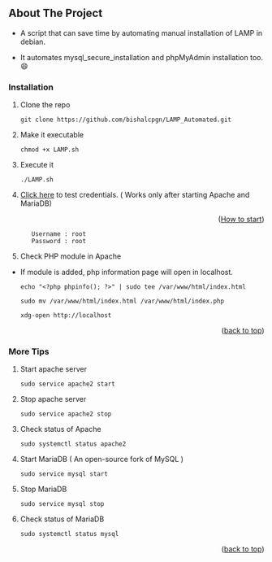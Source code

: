 <a name="readme-top"></a>

## About The Project

* A script that can save time by automating manual installation of LAMP in debian.

* It automates mysql_secure_installation and phpMyAdmin installation too. :smile: 
 
          
### Installation

1. Clone the repo
   ```
   git clone https://github.com/bishalcpgn/LAMP_Automated.git 
   ```
   
2. Make it executable
   ```
   chmod +x LAMP.sh
   ```
   
3. Execute it 
   ```
   ./LAMP.sh
   ```
   
4. <a href="https://localhost/phpmyadmin" target="_blank">Click here</a> to test credentials. ( Works only after starting Apache and     MariaDB) <p align="right">(<a href="#how-to-start">How to start</a>)</p>

          Username : root
          Password : root
          
5. Check PHP module in Apache


* If module is added, php information page will open in localhost. 

    ```ssh
    echo "<?php phpinfo(); ?>" | sudo tee /var/www/html/index.html
      
    sudo mv /var/www/html/index.html /var/www/html/index.php
      
    xdg-open http://localhost
    ```
<p align="right">(<a href="#readme-top">back to top</a>)</p>

### More Tips  <a name="how-to-start"></a>

1. Start apache server 
   ```
   sudo service apache2 start
   ```
   
2. Stop apache server 
   ```
   sudo service apache2 stop
   ```
   
3. Check status of Apache 
   ```
   sudo systemctl status apache2
   ```

4. Start MariaDB ( An open-source fork of MySQL )
   ```
   sudo service mysql start
   ``` 
   
5. Stop MariaDB 
   ``` ssh 
   sudo service mysql stop
   ``` 
   
6. Check status of MariaDB
   ```ssh
   sudo systemctl status mysql
   ```
<p align="right">(<a href="#readme-top">back to top</a>)</p>












